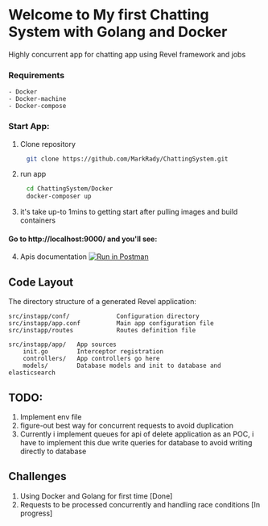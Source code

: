 # Welcome to My first Chatting System with Golang and Docker

Highly concurrent app for chatting app using Revel framework and jobs 

### Requirements
    - Docker
    - Docker-machine
    - Docker-compose

### Start App:

   1. Clone repository
   ```bash
        git clone https://github.com/MarkRady/ChattingSystem.git
   ```
   2. run app 
   ```bash
        cd ChattingSystem/Docker
        docker-composer up
   ```
  3. it's take up-to 1mins to getting start after pulling images and build containers
  ####  Go to http://localhost:9000/ and you'll see:
  4) Apis documentation
 [![Run in Postman](https://run.pstmn.io/button.svg)](https://app.getpostman.com/run-collection/4cc1380527b2fb8309a5)

## Code Layout

The directory structure of a generated Revel application:

    src/instapp/conf/             Configuration directory
    src/instapp/app.conf          Main app configuration file
    src/instapp/routes            Routes definition file

    src/instapp/app/   App sources
        init.go        Interceptor registration
        controllers/   App controllers go here
        models/        Database models and init to database and elasticsearch

## TODO:
1) Implement env file
2) figure-out best way for concurrent requests to avoid duplication
3) Currently i implement queues for api of delete application as an POC,
   i have to implement this due write queries for database to avoid writing directly to database

## Challenges
1) Using Docker and Golang for first time [Done]
2) Requests to be processed concurrently and handling race conditions [In progress]

